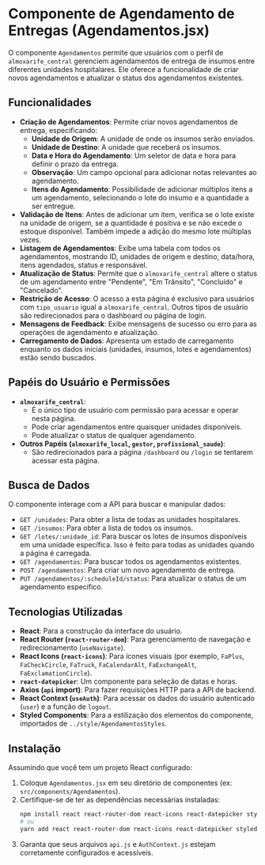 # Componente de Agendamento de Entregas (Agendamentos.jsx)

O componente `Agendamentos` permite que usuários com o perfil de `almoxarife_central` gerenciem agendamentos de entrega de insumos entre diferentes unidades hospitalares. Ele oferece a funcionalidade de criar novos agendamentos e atualizar o status dos agendamentos existentes.

## Funcionalidades

- **Criação de Agendamentos**: Permite criar novos agendamentos de entrega, especificando:
  - **Unidade de Origem**: A unidade de onde os insumos serão enviados.
  - **Unidade de Destino**: A unidade que receberá os insumos.
  - **Data e Hora do Agendamento**: Um seletor de data e hora para definir o prazo da entrega.
  - **Observação**: Um campo opcional para adicionar notas relevantes ao agendamento.
  - **Itens do Agendamento**: Possibilidade de adicionar múltiplos itens a um agendamento, selecionando o lote do insumo e a quantidade a ser entregue.
- **Validação de Itens**: Antes de adicionar um item, verifica se o lote existe na unidade de origem, se a quantidade é positiva e se não excede o estoque disponível. Também impede a adição do mesmo lote múltiplas vezes.
- **Listagem de Agendamentos**: Exibe uma tabela com todos os agendamentos, mostrando ID, unidades de origem e destino, data/hora, itens agendados, status e responsável.
- **Atualização de Status**: Permite que o `almoxarife_central` altere o status de um agendamento entre "Pendente", "Em Trânsito", "Concluído" e "Cancelado".
- **Restrição de Acesso**: O acesso a esta página é exclusivo para usuários com `tipo_usuario` igual a `almoxarife_central`. Outros tipos de usuário são redirecionados para o dashboard ou página de login.
- **Mensagens de Feedback**: Exibe mensagens de sucesso ou erro para as operações de agendamento e atualização.
- **Carregamento de Dados**: Apresenta um estado de carregamento enquanto os dados iniciais (unidades, insumos, lotes e agendamentos) estão sendo buscados.

## Papéis do Usuário e Permissões

- **`almoxarife_central`**:
  - É o único tipo de usuário com permissão para acessar e operar nesta página.
  - Pode criar agendamentos entre quaisquer unidades disponíveis.
  - Pode atualizar o status de qualquer agendamento.
- **Outros Papéis (`almoxarife_local`, `gestor`, `profissional_saude`)**:
  - São redirecionados para a página `/dashboard` ou `/login` se tentarem acessar esta página.

## Busca de Dados

O componente interage com a API para buscar e manipular dados:

- `GET /unidades`: Para obter a lista de todas as unidades hospitalares.
- `GET /insumos`: Para obter a lista de todos os insumos.
- `GET /lotes/:unidade_id`: Para buscar os lotes de insumos disponíveis em uma unidade específica. Isso é feito para todas as unidades quando a página é carregada.
- `GET /agendamentos`: Para buscar todos os agendamentos existentes.
- `POST /agendamentos`: Para criar um novo agendamento de entrega.
- `PUT /agendamentos/:scheduleId/status`: Para atualizar o status de um agendamento específico.

## Tecnologias Utilizadas

- **React**: Para a construção da interface do usuário.
- **React Router (`react-router-dom`)**: Para gerenciamento de navegação e redirecionamento (`useNavigate`).
- **React Icons (`react-icons`)**: Para ícones visuais (por exemplo, `FaPlus`, `FaCheckCircle`, `FaTruck`, `FaCalendarAlt`, `FaExchangeAlt`, `FaExclamationCircle`).
- **`react-datepicker`**: Um componente para seleção de datas e horas.
- **Axios (`api` import)**: Para fazer requisições HTTP para a API de backend.
- **React Context (`useAuth`)**: Para acessar os dados do usuário autenticado (`user`) e a função de `logout`.
- **Styled Components**: Para a estilização dos elementos do componente, importados de `../style/AgendamentosStyles`.

## Instalação

Assumindo que você tem um projeto React configurado:

1.  Coloque `Agendamentos.jsx` em seu diretório de componentes (ex: `src/components/Agendamentos`).
2.  Certifique-se de ter as dependências necessárias instaladas:
    ```bash
    npm install react react-router-dom react-icons react-datepicker styled-components axios
    # ou
    yarn add react react-router-dom react-icons react-datepicker styled-components axios
    ```
3.  Garanta que seus arquivos `api.js` e `AuthContext.js` estejam corretamente configurados e acessíveis.
